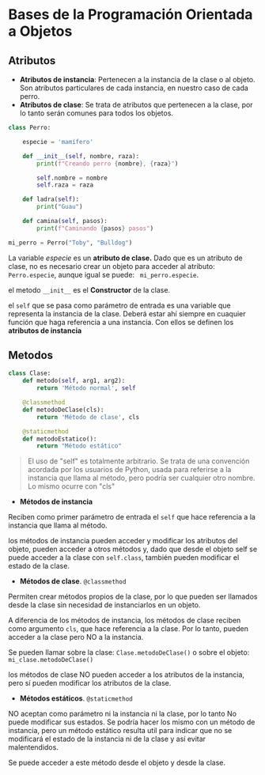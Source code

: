 # Bases de la Programación Orientada a Objetos

## Atributos

* **Atributos de instancia**: Pertenecen a la instancia de la clase o al objeto. Son atributos particulares de cada instancia, en nuestro caso de cada perro.
* **Atributos de clase**: Se trata de atributos que pertenecen a la clase, por lo tanto serán comunes para todos los objetos.

``` python
class Perro:

    especie = 'mamífero'

    def __init__(self, nombre, raza):
        print(f"Creando perro {nombre}, {raza}")

        self.nombre = nombre
        self.raza = raza

    def ladra(self):
        print("Guau")

    def camina(self, pasos):
        print(f"Caminando {pasos} pasos")

mi_perro = Perro("Toby", "Bulldog")
```

La variable *especie* es un **atributo de clase.** Dado que es un atributo de clase, no es necesario crear un objeto para acceder al atributo: ``` Perro.especie```, aunque igual se puede: ``` mi_perro.especie```.

el metodo ```__init__``` es el **Constructor** de la clase.

el ```self``` que se pasa como parámetro de entrada es una variable que representa la instancia de la clase. Deberá estar ahí siempre en cuaquier función que haga referencia a una instancia. Con ellos se definen los **atributos de instancia**


## Metodos

```python
class Clase:
    def metodo(self, arg1, arg2):
        return 'Método normal', self

    @classmethod
    def metodoDeClase(cls):
        return 'Método de clase', cls

    @staticmethod
    def metodoEstatico():
        return "Método estático"
```

> El uso de "self" es totalmente arbitrario. Se trata de una convención acordada por los usuarios de Python, usada para referirse a la instancia que llama al método, pero podría ser cualquier otro nombre. Lo mismo ocurre con "cls"

* **Métodos de instancia**

Reciben como primer parámetro de entrada el ``self`` que hace referencia a la instancia que llama al método.

los métodos de instancia pueden acceder y modificar los atributos del objeto, pueden acceder a otros métodos y, dado que desde el objeto self se puede acceder a la clase con ``self.class``, también pueden modificar el estado de la clase.

* **Métodos de clase**. ``@classmethod``

Permiten crear métodos propios de la clase, por lo que pueden ser llamados desde la clase sin necesidad de instanciarlos en un objeto.

A diferencia de los métodos de instancia, los métodos de clase reciben como argumento ``cls``, que hace referencia a la clase. Por lo tanto, pueden acceder a la clase pero NO a la instancia.

Se pueden llamar sobre la clase: ``Clase.metodoDeClase()`` o sobre el objeto: ``mi_clase.metodoDeClase()``

los métodos de clase NO pueden acceder a los atributos de la instancia, pero sí pueden modificar los atributos de la clase.

* **Métodos estáticos**. ``@staticmethod``

NO aceptan como parámetro ni la instancia ni la clase, por lo tanto No puede modificar sus estados. Se podría hacer los mismo con un método de instancia, pero un método estático resulta util para indicar que no se modificará el estado de la instancia ni de la clase y así evitar malentendidos.

Se puede acceder a este método desde el objeto y desde la clase.
